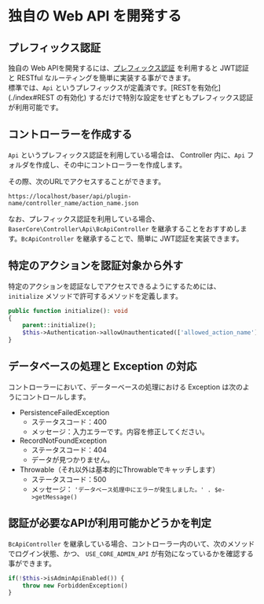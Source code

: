 # 独自の Web API を開発する



## プレフィックス認証
独自の Web APIを開発するには、[プレフィックス認証](../plugin/development/functions/prefix_auth) を利用すると JWT認証と RESTful なルーティングを簡単に実装する事ができます。  
標準では、`Api` というプレフィックスが定義済です。[RESTを有効化](./index#REST の有効化) するだけで特別な設定をせずともプレフィックス認証が利用可能です。

## コントローラーを作成する
`Api` というプレフィックス認証を利用している場合は、 Controller 内に、`Api` フォルダを作成し、その中にコントローラーを作成します。

その際、次のURLでアクセスすることができます。
```
https://localhost/baser/api/plugin-name/controller_name/action_name.json
```

なお、プレフィックス認証を利用している場合、`BaserCore\Controller\Api\BcApiController` を継承することをおすすめします。`BcApiController` を継承することで、簡単に JWT認証を実装できます。

## 特定のアクションを認証対象から外す
特定のアクションを認証なしでアクセスできるようにするためには、 `initialize` メソッドで許可するメソッドを定義します。

```php
public function initialize(): void
{
    parent::initialize();
    $this->Authentication->allowUnauthenticated(['allowed_action_name']);
}
```

## データベースの処理と Exception の対応
コントローラーにおいて、データーベースの処理における Exception は次のようにコントロールします。

- PersistenceFailedException
  - ステータスコード：400
  - メッセージ：入力エラーです。内容を修正してください。
- RecordNotFoundException
  - ステータスコード：404
  - データが見つかりません。
- Throwable（それ以外は基本的にThrowableでキャッチします）
  - ステータスコード：500
  - メッセージ： `'データベース処理中にエラーが発生しました。' . $e->getMessage()`

## 認証が必要なAPIが利用可能かどうかを判定 
`BcApiController` を継承している場合、コントローラー内のいて、次のメソッドでログイン状態、かつ、 `USE_CORE_ADMIN_API` が有効になっているかを確認する事ができます。
```php
if(!$this->isAdminApiEnabled()) {
    throw new ForbiddenException()
}
```
